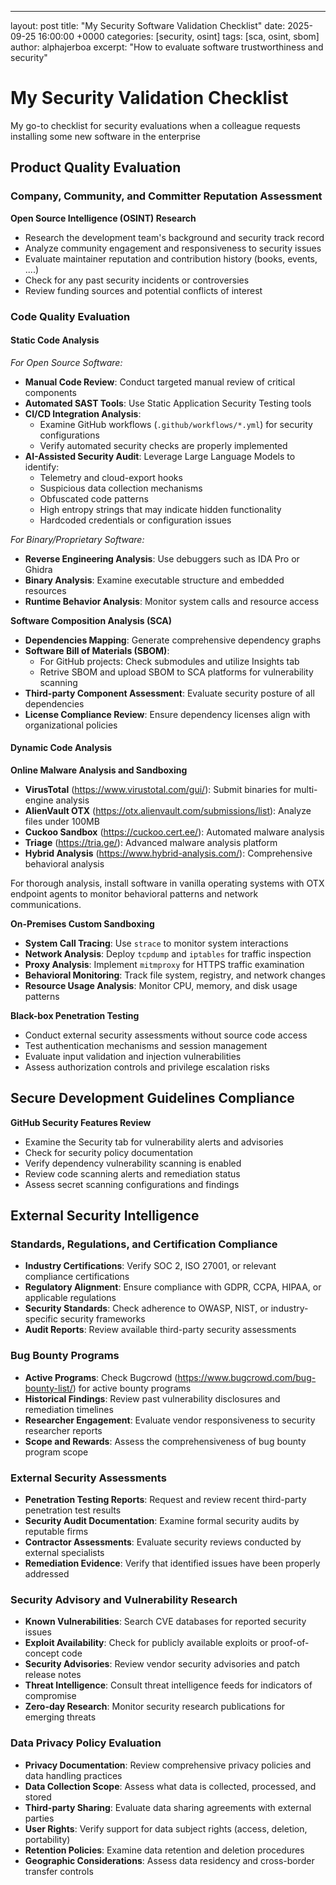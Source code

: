 ---
layout: post
title: "My Security Software Validation Checklist"
date: 2025-09-25 16:00:00 +0000
categories: [security, osint]
tags: [sca, osint, sbom]
author: alphajerboa
excerpt: "How to evaluate software trustworthiness and security"

# My Security Validation Checklist

My go-to checklist for security evaluations when a colleague requests installing some new software in the enterprise

## Product Quality Evaluation

### Company, Community, and Committer Reputation Assessment

**Open Source Intelligence (OSINT) Research**
- Research the development team's background and security track record
- Analyze community engagement and responsiveness to security issues
- Evaluate maintainer reputation and contribution history (books, events, ....)
- Check for any past security incidents or controversies
- Review funding sources and potential conflicts of interest

### Code Quality Evaluation

#### Static Code Analysis

*For Open Source Software:*
- **Manual Code Review**: Conduct targeted manual review of critical components
- **Automated SAST Tools**: Use Static Application Security Testing tools
- **CI/CD Integration Analysis**: 
  - Examine GitHub workflows (`.github/workflows/*.yml`) for security configurations
  - Verify automated security checks are properly implemented
- **AI-Assisted Security Audit**: Leverage Large Language Models to identify:
  - Telemetry and cloud-export hooks
  - Suspicious data collection mechanisms  
  - Obfuscated code patterns
  - High entropy strings that may indicate hidden functionality
  - Hardcoded credentials or configuration issues

*For Binary/Proprietary Software:*
- **Reverse Engineering Analysis**: Use debuggers such as IDA Pro or Ghidra
- **Binary Analysis**: Examine executable structure and embedded resources
- **Runtime Behavior Analysis**: Monitor system calls and resource access

**Software Composition Analysis (SCA)**
- **Dependencies Mapping**: Generate comprehensive dependency graphs
- **Software Bill of Materials (SBOM)**:
  - For GitHub projects: Check submodules and utilize Insights tab
  - Retrive SBOM and upload SBOM to SCA platforms for vulnerability scanning
- **Third-party Component Assessment**: Evaluate security posture of all dependencies
- **License Compliance Review**: Ensure dependency licenses align with organizational policies


#### Dynamic Code Analysis

**Online Malware Analysis and Sandboxing**
- **VirusTotal** (https://www.virustotal.com/gui/): Submit binaries for multi-engine analysis
- **AlienVault OTX** (https://otx.alienvault.com/submissions/list): Analyze files under 100MB
- **Cuckoo Sandbox** (https://cuckoo.cert.ee/): Automated malware analysis
- **Triage** (https://tria.ge/): Advanced malware analysis platform
- **Hybrid Analysis** (https://www.hybrid-analysis.com/): Comprehensive behavioral analysis

For thorough analysis, install software in vanilla operating systems with OTX endpoint agents to monitor behavioral patterns and network communications.

**On-Premises Custom Sandboxing**
- **System Call Tracing**: Use `strace` to monitor system interactions
- **Network Analysis**: Deploy `tcpdump` and `iptables` for traffic inspection
- **Proxy Analysis**: Implement `mitmproxy` for HTTPS traffic examination
- **Behavioral Monitoring**: Track file system, registry, and network changes
- **Resource Usage Analysis**: Monitor CPU, memory, and disk usage patterns

**Black-box Penetration Testing**
- Conduct external security assessments without source code access
- Test authentication mechanisms and session management
- Evaluate input validation and injection vulnerabilities
- Assess authorization controls and privilege escalation risks

## Secure Development Guidelines Compliance

**GitHub Security Features Review**
- Examine the Security tab for vulnerability alerts and advisories
- Check for security policy documentation
- Verify dependency vulnerability scanning is enabled
- Review code scanning alerts and remediation status
- Assess secret scanning configurations and findings

## External Security Intelligence

### Standards, Regulations, and Certification Compliance

- **Industry Certifications**: Verify SOC 2, ISO 27001, or relevant compliance certifications
- **Regulatory Alignment**: Ensure compliance with GDPR, CCPA, HIPAA, or applicable regulations
- **Security Standards**: Check adherence to OWASP, NIST, or industry-specific security frameworks
- **Audit Reports**: Review available third-party security assessments

### Bug Bounty Programs

- **Active Programs**: Check Bugcrowd (https://www.bugcrowd.com/bug-bounty-list/) for active bounty programs
- **Historical Findings**: Review past vulnerability disclosures and remediation timelines
- **Researcher Engagement**: Evaluate vendor responsiveness to security researcher reports
- **Scope and Rewards**: Assess the comprehensiveness of bug bounty program scope

### External Security Assessments

- **Penetration Testing Reports**: Request and review recent third-party penetration test results
- **Security Audit Documentation**: Examine formal security audits by reputable firms
- **Contractor Assessments**: Evaluate security reviews conducted by external specialists
- **Remediation Evidence**: Verify that identified issues have been properly addressed

### Security Advisory and Vulnerability Research

- **Known Vulnerabilities**: Search CVE databases for reported security issues
- **Exploit Availability**: Check for publicly available exploits or proof-of-concept code
- **Security Advisories**: Review vendor security advisories and patch release notes
- **Threat Intelligence**: Consult threat intelligence feeds for indicators of compromise
- **Zero-day Research**: Monitor security research publications for emerging threats

### Data Privacy Policy Evaluation

- **Privacy Documentation**: Review comprehensive privacy policies and data handling practices
- **Data Collection Scope**: Assess what data is collected, processed, and stored
- **Third-party Sharing**: Evaluate data sharing agreements with external parties
- **User Rights**: Verify support for data subject rights (access, deletion, portability)
- **Retention Policies**: Examine data retention and deletion procedures
- **Geographic Considerations**: Assess data residency and cross-border transfer controls
